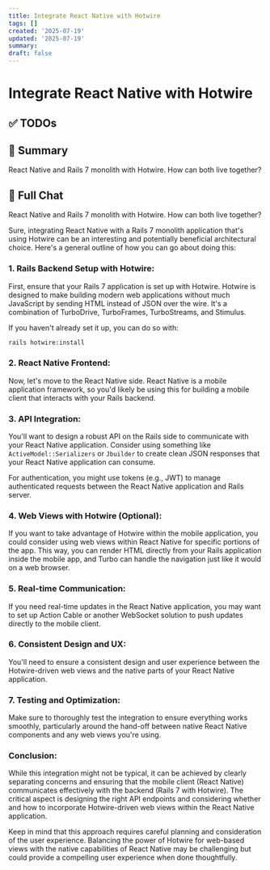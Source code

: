 ```yaml
---
title: Integrate React Native with Hotwire
tags: []
created: '2025-07-19'
updated: '2025-07-19'
summary:
draft: false
---
```


# Integrate React Native with Hotwire

## ✅ TODOs


## 📌 Summary
React Native and Rails 7 monolith with Hotwire. How can both live together?

## 🧠 Full Chat


React Native and Rails 7 monolith with Hotwire. How can both live together?

Sure, integrating React Native with a Rails 7 monolith application that's using Hotwire can be an interesting and potentially beneficial architectural choice. Here's a general outline of how you can go about doing this:

### 1. **Rails Backend Setup with Hotwire:**
First, ensure that your Rails 7 application is set up with Hotwire. Hotwire is designed to make building modern web applications without much JavaScript by sending HTML instead of JSON over the wire. It's a combination of TurboDrive, TurboFrames, TurboStreams, and Stimulus. 

If you haven't already set it up, you can do so with:

```bash
rails hotwire:install
```

### 2. **React Native Frontend:**
Now, let's move to the React Native side. React Native is a mobile application framework, so you'd likely be using this for building a mobile client that interacts with your Rails backend.

### 3. **API Integration:**
You'll want to design a robust API on the Rails side to communicate with your React Native application. Consider using something like `ActiveModel::Serializers` or `Jbuilder` to create clean JSON responses that your React Native application can consume.

For authentication, you might use tokens (e.g., JWT) to manage authenticated requests between the React Native application and Rails server.

### 4. **Web Views with Hotwire (Optional):**
If you want to take advantage of Hotwire within the mobile application, you could consider using web views within React Native for specific portions of the app. This way, you can render HTML directly from your Rails application inside the mobile app, and Turbo can handle the navigation just like it would on a web browser.

### 5. **Real-time Communication:**
If you need real-time updates in the React Native application, you may want to set up Action Cable or another WebSocket solution to push updates directly to the mobile client.

### 6. **Consistent Design and UX:**
You'll need to ensure a consistent design and user experience between the Hotwire-driven web views and the native parts of your React Native application.

### 7. **Testing and Optimization:**
Make sure to thoroughly test the integration to ensure everything works smoothly, particularly around the hand-off between native React Native components and any web views you're using.

### Conclusion:
While this integration might not be typical, it can be achieved by clearly separating concerns and ensuring that the mobile client (React Native) communicates effectively with the backend (Rails 7 with Hotwire). The critical aspect is designing the right API endpoints and considering whether and how to incorporate Hotwire-driven web views within the React Native application.

Keep in mind that this approach requires careful planning and consideration of the user experience. Balancing the power of Hotwire for web-based views with the native capabilities of React Native may be challenging but could provide a compelling user experience when done thoughtfully.